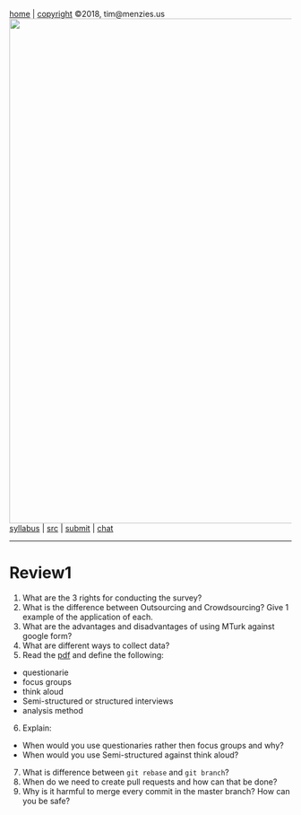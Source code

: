 [home](http://tiny.cc/seng18) |
[copyright](https://github.com/txt/seng18/blob/master/LICENSE.md) &copy;2018, tim&commat;menzies.us
<br>
[<img width=900 src="https://raw.githubusercontent.com/txt/seng18/master/img/banner.png">](http://tiny.cc/seng18)<br>
[syllabus](https://github.com/txt/seng18/blob/master/doc/syllabus.md) |
[src](https://github.com/txt/seng18/tree/master/src) |
[submit](http://tiny.cc/seng18give) |
[chat](https://seng18.slack.com/)


______


# Review1  


1. What are the 3 rights for conducting the survey?
2. What is the difference between Outsourcing and Crowdsourcing? Give 1 example of the application of each.
3. What are the advantages and disadvantages of using MTurk against google form?
4. What are different ways to collect data?
5. Read the [pdf](https://github.com/REU-SOS/HumanStudy/blob/master/handout.pdf) and define the following:
  - questionarie
  - focus groups
  - think aloud
  - Semi-structured or structured interviews
  - analysis method
6. Explain:
  - When would you use questionaries rather then focus groups and why?
  - When would you use Semi-structured against think aloud? 
7. What is difference between `git rebase` and `git branch`? 
8. When do we need to create pull requests and how can that be done?
9. Why is it harmful to merge every commit in the master branch? How can you be safe?
